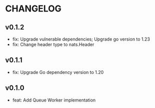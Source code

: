 # CHANGELOG

## v0.1.2

- fix: Upgrade vulnerable dependencies; Upgrade go version to 1.23
- fix: Change header type to nats.Header

## v0.1.1

- fix: Upgrade Go dependency version to 1.20

## v0.1.0

- feat: Add Queue Worker implementation

